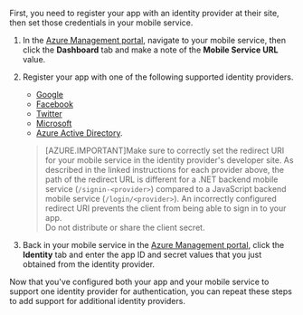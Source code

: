 
First, you need to register your app with an identity provider at their site, then set those credentials in your mobile service. 

1. In the [Azure Management portal], navigate to your mobile service, then click the **Dashboard** tab and make a note of the **Mobile Service URL** value.

2. Register your app with one of the following supported identity providers. 

	* [Google](mobile-services-how-to-register-google-authentication.md)
	* [Facebook](mobile-services-how-to-register-facebook-authentication.md)
	* [Twitter](mobile-services-how-to-register-twitter-authentication.md)
	* [Microsoft](mobile-services-how-to-register-microsoft-authentication.md)
	* [Azure Active Directory](mobile-services-how-to-register-active-directory-authentication.md).  
	
    >[AZURE.IMPORTANT]Make sure to correctly set the redirect URI for your mobile service in the identity provider's developer site. As described in the linked instructions for each provider above, the path of the redirect URL is different for a .NET backend mobile service (`/signin-<provider>`) compared to a JavaScript backend mobile service (`/login/<provider>`). An incorrectly configured redirect URI prevents the client from being able to sign in to your app.
    <br/>Do not distribute or share the client secret.

3. Back in your mobile service in the [Azure Management portal], click the **Identity** tab and enter the app ID and secret values that you just obtained from the identity provider. 

Now that you've configured both your app and your mobile service to support one identity provider for authentication, you can repeat these steps to add support for additional identity providers.

[Azure Management portal]: https://manage.windowsazure.com/

